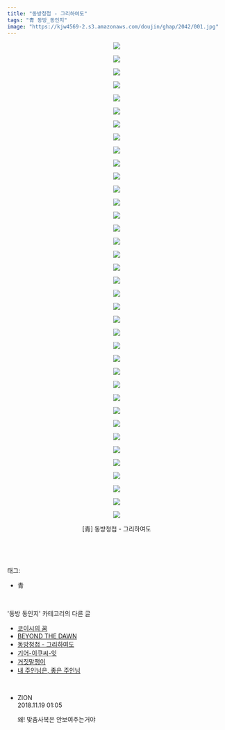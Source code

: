 ```yaml
---
title: "동방청첩 - 그리하여도"
tags: "青 동방_동인지"
image: "https://kjw4569-2.s3.amazonaws.com/doujin/ghap/2042/001.jpg"
---
```

<div class="article">
<p style="text-align: center; clear: none; float: none;"><img src="{{ site.imgserver9 }}/ghap/2042/001.jpg"/></p>
<p style="text-align: center; clear: none; float: none;"><img src="{{ site.imgserver9 }}/ghap/2042/002.jpg"/></p>
<p style="text-align: center; clear: none; float: none;"><img src="{{ site.imgserver9 }}/ghap/2042/003.jpg"/></p>
<p style="text-align: center; clear: none; float: none;"><img src="{{ site.imgserver9 }}/ghap/2042/004.jpg"/></p>
<p style="text-align: center; clear: none; float: none;"><img src="{{ site.imgserver9 }}/ghap/2042/005.jpg"/></p>
<p style="text-align: center; clear: none; float: none;"><img src="{{ site.imgserver9 }}/ghap/2042/006.jpg"/></p>
<p style="text-align: center; clear: none; float: none;"><img src="{{ site.imgserver9 }}/ghap/2042/007.jpg"/></p>
<p style="text-align: center; clear: none; float: none;"><img src="{{ site.imgserver9 }}/ghap/2042/008.jpg"/></p>
<p style="text-align: center; clear: none; float: none;"><img src="{{ site.imgserver9 }}/ghap/2042/009.jpg"/></p>
<p style="text-align: center; clear: none; float: none;"><img src="{{ site.imgserver9 }}/ghap/2042/010.jpg"/></p>
<p style="text-align: center; clear: none; float: none;"><img src="{{ site.imgserver9 }}/ghap/2042/011.jpg"/></p>
<p style="text-align: center; clear: none; float: none;"><img src="{{ site.imgserver9 }}/ghap/2042/012.jpg"/></p>
<p style="text-align: center; clear: none; float: none;"><img src="{{ site.imgserver9 }}/ghap/2042/013.jpg"/></p>
<p style="text-align: center; clear: none; float: none;"><img src="{{ site.imgserver9 }}/ghap/2042/014.jpg"/></p>
<p style="text-align: center; clear: none; float: none;"><img src="{{ site.imgserver9 }}/ghap/2042/015.jpg"/></p>
<p style="text-align: center; clear: none; float: none;"><img src="{{ site.imgserver9 }}/ghap/2042/016.jpg"/></p>
<p style="text-align: center; clear: none; float: none;"><img src="{{ site.imgserver9 }}/ghap/2042/017.jpg"/></p>
<p style="text-align: center; clear: none; float: none;"><img src="{{ site.imgserver9 }}/ghap/2042/018.jpg"/></p>
<p style="text-align: center; clear: none; float: none;"><img src="{{ site.imgserver9 }}/ghap/2042/019.jpg"/></p>
<p style="text-align: center; clear: none; float: none;"><img src="{{ site.imgserver9 }}/ghap/2042/020.jpg"/></p>
<p style="text-align: center; clear: none; float: none;"><img src="{{ site.imgserver9 }}/ghap/2042/021.jpg"/></p>
<p style="text-align: center; clear: none; float: none;"><img src="{{ site.imgserver9 }}/ghap/2042/022.jpg"/></p>
<p style="text-align: center; clear: none; float: none;"><img src="{{ site.imgserver9 }}/ghap/2042/023.jpg"/></p>
<p style="text-align: center; clear: none; float: none;"><img src="{{ site.imgserver9 }}/ghap/2042/024.jpg"/></p>
<p style="text-align: center; clear: none; float: none;"><img src="{{ site.imgserver9 }}/ghap/2042/025.jpg"/></p>
<p style="text-align: center; clear: none; float: none;"><img src="{{ site.imgserver9 }}/ghap/2042/026.jpg"/></p>
<p style="text-align: center; clear: none; float: none;"><img src="{{ site.imgserver9 }}/ghap/2042/027.jpg"/></p>
<p style="text-align: center; clear: none; float: none;"><img src="{{ site.imgserver9 }}/ghap/2042/028.jpg"/></p>
<p style="text-align: center; clear: none; float: none;"><img src="{{ site.imgserver9 }}/ghap/2042/029.jpg"/></p>
<p style="text-align: center; clear: none; float: none;"><img src="{{ site.imgserver9 }}/ghap/2042/030.jpg"/></p>
<p style="text-align: center; clear: none; float: none;"><img src="{{ site.imgserver9 }}/ghap/2042/031.jpg"/></p>
<p style="text-align: center; clear: none; float: none;"><img src="{{ site.imgserver9 }}/ghap/2042/032.jpg"/></p>
<p style="text-align: center; clear: none; float: none;"><img src="{{ site.imgserver9 }}/ghap/2042/033.jpg"/></p>
<p style="text-align: center; clear: none; float: none;"><img src="{{ site.imgserver9 }}/ghap/2042/034.jpg"/></p>
<p style="text-align: center; clear: none; float: none;"><img src="{{ site.imgserver9 }}/ghap/2042/035.jpg"/></p>
<p style="text-align: center; clear: none; float: none;"><img src="{{ site.imgserver9 }}/ghap/2042/036.jpg"/></p>
<p style="text-align: center; clear: none; float: none;"><img src="{{ site.imgserver9 }}/ghap/2042/037.jpg"/></p>
<p style="text-align: center; clear: none; float: none;">[青] 동방청첩 - 그리하여도</p>
<p><br/></p>
</div><br/>
<div class="tagTrail">
<p>태그: </p>
<ul>
<li>青</li>
</ul>
</div><br/>
<div class="another">
<p>'동방 동인지' 카테고리의 다른 글</p>
<ul>
<li><a href="/ghap_2049">코이시의 꿈</a></li>
<li><a href="/ghap_2043">BEYOND THE DAWN</a></li>
<li><a href="/ghap_2042">동방청첩 - 그리하여도</a></li>
<li><a href="/ghap_2041">기어-이쿠씨-잇</a></li>
<li><a href="/ghap_2040">거짓말쟁이</a></li>
<li><a href="/ghap_2039">내 주인님은, 좋은 주인님</a></li>
</ul>
</div><br/>
<div class="cb_module cb_fluid">
<div class="cb_wrt cb_profile">
<div class="comment">
<ul>
<li class="cb_thumb_off" id="comment15375073">
<div class="cb_comment_area">
<div class="cb_info_area">
<div class="cb_section">
<span class="cb_nick_name">ZION</span>
</div>
<div class="cb_section">
<span class="cb_date">2018.11.19 01:05 </span>
</div>
</div>
<div class="cb_dsc_comment">
<p class="cb_dsc">
											왜! 맞춤사복은 안보여주는거야
										</p>
</div>
</div></li>
</ul>
</div>
</div><!-- commentList close -->
</div><br/>
